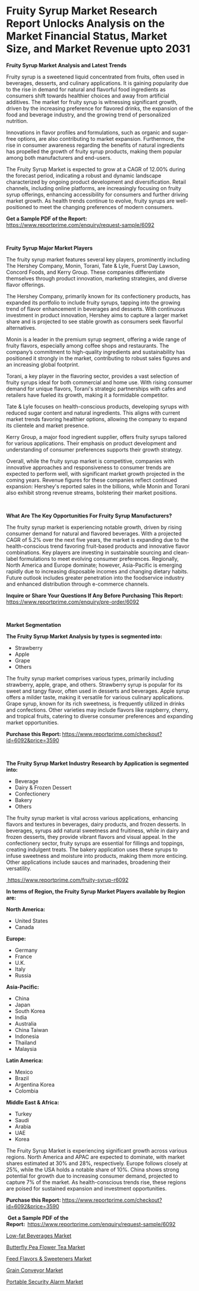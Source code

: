 <p><h1>Fruity Syrup Market Research Report Unlocks Analysis on the Market Financial Status, Market Size, and Market Revenue upto 2031</h1></p><p><strong>Fruity Syrup Market Analysis and Latest Trends</strong></p>
<p><p>Fruity syrup is a sweetened liquid concentrated from fruits, often used in beverages, desserts, and culinary applications. It is gaining popularity due to the rise in demand for natural and flavorful food ingredients as consumers shift towards healthier choices and away from artificial additives. The market for fruity syrup is witnessing significant growth, driven by the increasing preference for flavored drinks, the expansion of the food and beverage industry, and the growing trend of personalized nutrition. </p><p>Innovations in flavor profiles and formulations, such as organic and sugar-free options, are also contributing to market expansion. Furthermore, the rise in consumer awareness regarding the benefits of natural ingredients has propelled the growth of fruity syrup products, making them popular among both manufacturers and end-users. </p><p>The Fruity Syrup Market is expected to grow at a CAGR of 12.00% during the forecast period, indicating a robust and dynamic landscape characterized by ongoing product development and diversification. Retail channels, including online platforms, are increasingly focusing on fruity syrup offerings, enhancing accessibility for consumers and further driving market growth. As health trends continue to evolve, fruity syrups are well-positioned to meet the changing preferences of modern consumers.</p></p>
<p><strong>Get a Sample PDF of the Report:&nbsp;</strong> <a href="https://www.reportprime.com/enquiry/request-sample/6092?utm_campaign=1461&utm_medium=2&utm_source=Github&utm_content=ia&utm_term=10102024&utm_id=fruity-syrup">https://www.reportprime.com/enquiry/request-sample/6092</a></p>
<p>&nbsp;</p>
<p><strong>Fruity Syrup Major Market Players</strong></p>
<p><p>The fruity syrup market features several key players, prominently including The Hershey Company, Monin, Torani, Tate & Lyle, Fuerst Day Lawson, Concord Foods, and Kerry Group. These companies differentiate themselves through product innovation, marketing strategies, and diverse flavor offerings.</p><p>The Hershey Company, primarily known for its confectionery products, has expanded its portfolio to include fruity syrups, tapping into the growing trend of flavor enhancement in beverages and desserts. With continuous investment in product innovation, Hershey aims to capture a larger market share and is projected to see stable growth as consumers seek flavorful alternatives.</p><p>Monin is a leader in the premium syrup segment, offering a wide range of fruity flavors, especially among coffee shops and restaurants. The company’s commitment to high-quality ingredients and sustainability has positioned it strongly in the market, contributing to robust sales figures and an increasing global footprint.</p><p>Torani, a key player in the flavoring sector, provides a vast selection of fruity syrups ideal for both commercial and home use. With rising consumer demand for unique flavors, Torani's strategic partnerships with cafes and retailers have fueled its growth, making it a formidable competitor.</p><p>Tate & Lyle focuses on health-conscious products, developing syrups with reduced sugar content and natural ingredients. This aligns with current market trends favoring healthier options, allowing the company to expand its clientele and market presence.</p><p>Kerry Group, a major food ingredient supplier, offers fruity syrups tailored for various applications. Their emphasis on product development and understanding of consumer preferences supports their growth strategy.</p><p>Overall, while the fruity syrup market is competitive, companies with innovative approaches and responsiveness to consumer trends are expected to perform well, with significant market growth projected in the coming years. Revenue figures for these companies reflect continued expansion: Hershey's reported sales in the billions, while Monin and Torani also exhibit strong revenue streams, bolstering their market positions.</p></p>
<p>&nbsp;</p>
<p><strong>What Are The Key Opportunities For Fruity Syrup Manufacturers?</strong></p>
<p><p>The fruity syrup market is experiencing notable growth, driven by rising consumer demand for natural and flavored beverages. With a projected CAGR of 5.2% over the next five years, the market is expanding due to the health-conscious trend favoring fruit-based products and innovative flavor combinations. Key players are investing in sustainable sourcing and clean-label formulations to meet evolving consumer preferences. Regionally, North America and Europe dominate; however, Asia-Pacific is emerging rapidly due to increasing disposable incomes and changing dietary habits. Future outlook includes greater penetration into the foodservice industry and enhanced distribution through e-commerce channels.</p></p>
<p><strong>Inquire or Share Your Questions If Any Before Purchasing This Report:</strong> <a href="https://www.reportprime.com/enquiry/pre-order/6092?utm_campaign=1461&utm_medium=2&utm_source=Github&utm_content=ia&utm_term=10102024&utm_id=fruity-syrup">https://www.reportprime.com/enquiry/pre-order/6092</a></p>
<p>&nbsp;</p>
<p><strong>Market Segmentation</strong></p>
<p><strong>The Fruity Syrup Market Analysis by types is segmented into:</strong></p>
<p><ul><li>Strawberry</li><li>Apple</li><li>Grape</li><li>Others</li></ul></p>
<p><p>The fruity syrup market comprises various types, primarily including strawberry, apple, grape, and others. Strawberry syrup is popular for its sweet and tangy flavor, often used in desserts and beverages. Apple syrup offers a milder taste, making it versatile for various culinary applications. Grape syrup, known for its rich sweetness, is frequently utilized in drinks and confections. Other varieties may include flavors like raspberry, cherry, and tropical fruits, catering to diverse consumer preferences and expanding market opportunities.</p></p>
<p><strong>Purchase this Report:&nbsp;</strong><a href="https://www.reportprime.com/checkout?id=6092&price=3590&utm_campaign=1461&utm_medium=2&utm_source=Github&utm_content=ia&utm_term=10102024&utm_id=fruity-syrup">https://www.reportprime.com/checkout?id=6092&price=3590</a></p>
<p>&nbsp;</p>
<p><strong>The Fruity Syrup Market Industry Research by Application is segmented into:</strong></p>
<p><ul><li>Beverage</li><li>Dairy & Frozen Dessert</li><li>Confectionery</li><li>Bakery</li><li>Others</li></ul></p>
<p><p>The fruity syrup market is vital across various applications, enhancing flavors and textures in beverages, dairy products, and frozen desserts. In beverages, syrups add natural sweetness and fruitiness, while in dairy and frozen desserts, they provide vibrant flavors and visual appeal. In the confectionery sector, fruity syrups are essential for fillings and toppings, creating indulgent treats. The bakery application uses these syrups to infuse sweetness and moisture into products, making them more enticing. Other applications include sauces and marinades, broadening their versatility.</p></p>
<p><a href="https://www.reportprime.com/fruity-syrup-r6092?utm_campaign=1461&utm_medium=2&utm_source=Github&utm_content=ia&utm_term=10102024&utm_id=fruity-syrup">&nbsp;https://www.reportprime.com/fruity-syrup-r6092</a></p>
<p><strong>In terms of Region, the Fruity Syrup Market Players available by Region are:</strong></p>
<p>
    <p> <strong> North America: </strong>
        <ul>
            <li>United States</li>
            <li>Canada</li>
        </ul>
        </p> 
    <p> <strong> Europe: </strong>
        <ul>
            <li>Germany</li>
            <li>France</li>
            <li>U.K.</li>
            <li>Italy</li>
            <li>Russia</li>
        </ul>
        </p> 
    <p> <strong> Asia-Pacific: </strong>
        <ul>
            <li>China</li>
            <li>Japan</li>
            <li>South Korea</li>
            <li>India</li>
            <li>Australia</li>
            <li>China Taiwan</li>
            <li>Indonesia</li>
            <li>Thailand</li>
            <li>Malaysia</li>
        </ul>
        </p> 
    <p> <strong> Latin America: </strong>
        <ul>
            <li>Mexico</li>
            <li>Brazil</li>
            <li>Argentina Korea</li>
            <li>Colombia</li>
        </ul>
        </p> 
    <p> <strong> Middle East & Africa: </strong>
        <ul>
            <li>Turkey</li>
            <li>Saudi</li>
            <li>Arabia</li>
            <li>UAE</li>
            <li>Korea</li>
        </ul>
    </p>
    </p>
<p><p>The Fruity Syrup Market is experiencing significant growth across various regions. North America and APAC are expected to dominate, with market shares estimated at 30% and 28%, respectively. Europe follows closely at 25%, while the USA holds a notable share of 10%. China shows strong potential for growth due to increasing consumer demand, projected to capture 7% of the market. As health-conscious trends rise, these regions are poised for sustained expansion and investment opportunities.</p></p>
<p><strong>Purchase this Report: </strong><a href="https://www.reportprime.com/checkout?id=6092&price=3590&utm_campaign=1461&utm_medium=2&utm_source=Github&utm_content=ia&utm_term=10102024&utm_id=fruity-syrup">https://www.reportprime.com/checkout?id=6092&price=3590</a></p>
<p>&nbsp;<strong>Get a Sample PDF of the Report:&nbsp;&nbsp;</strong><a href="https://www.reportprime.com/enquiry/request-sample/6092?utm_campaign=1461&utm_medium=2&utm_source=Github&utm_content=ia&utm_term=10102024&utm_id=fruity-syrup">https://www.reportprime.com/enquiry/request-sample/6092</a></p>
<p><strong></strong></p>
<p><p><a href="https://issuu.com/reportprime-2/docs/low-fat-beverages-market-size-2030._4038316f73c612?utm_campaign=1461&utm_medium=2&utm_source=Github&utm_content=ia&utm_term=10102024&utm_id=fruity-syrup">Low-fat Beverages Market</a></p><p><a href="https://www.linkedin.com/pulse/butterfly-pea-flower-tea-market-trends-focusing-insight-forecast-aqdne?utm_campaign=1461&utm_medium=2&utm_source=Github&utm_content=ia&utm_term=10102024&utm_id=fruity-syrup">Butterfly Pea Flower Tea Market</a></p><p><a href="https://issuu.com/reportprime-2/docs/feed-flavors-sweeteners-market-size_929d2b6d2f6d5b?utm_campaign=1461&utm_medium=2&utm_source=Github&utm_content=ia&utm_term=10102024&utm_id=fruity-syrup">Feed Flavors & Sweeteners Market</a></p><p><a href="https://www.linkedin.com/pulse/grain-conveyor-industry-insights-report-analyzing-market-trends-le9df?utm_campaign=1461&utm_medium=2&utm_source=Github&utm_content=ia&utm_term=10102024&utm_id=fruity-syrup">Grain Conveyor Market</a></p><p><a href="https://www.linkedin.com/pulse/portable-security-alarm-market-research-report-forecast-growth-bztwe?utm_campaign=1461&utm_medium=2&utm_source=Github&utm_content=ia&utm_term=10102024&utm_id=fruity-syrup">Portable Security Alarm Market</a></p></p>